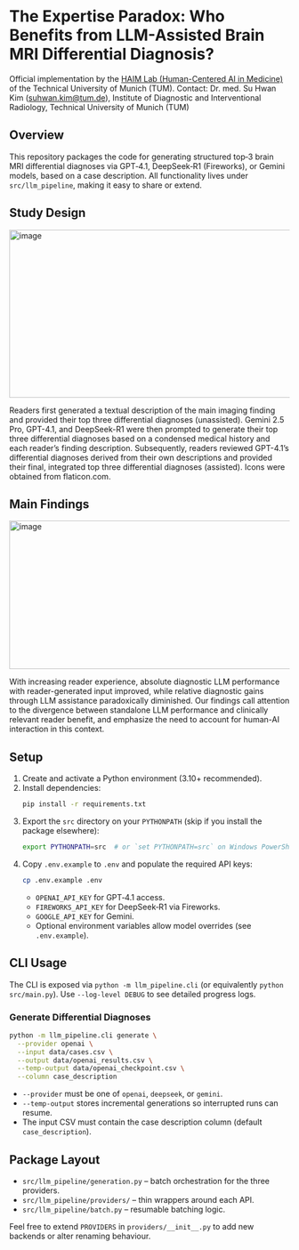 # The Expertise Paradox: Who Benefits from LLM-Assisted Brain MRI Differential Diagnosis?

Official implementation by the [HAIM Lab (Human-Centered AI in Medicine)](https://www.neurokopfzentrum.med.tum.de/neuroradiologie/forschung_projekt_haim.html) of the Technical University of Munich (TUM).
Contact: Dr. med. Su Hwan Kim (suhwan.kim@tum.de), Institute of Diagnostic and Interventional Radiology, Technical University of Munich (TUM)

## Overview

This repository packages the code for generating structured top‑3 brain MRI differential diagnoses via GPT‑4.1, DeepSeek‑R1 (Fireworks), or Gemini models, based on a case description.
All functionality lives under `src/llm_pipeline`, making it easy to share or extend.

## Study Design

<img width="698" height="302" alt="image" src="https://github.com/user-attachments/assets/d130143f-130e-4360-89f3-7f8d8185bb00" />

Readers first generated a textual description of the main imaging finding and provided their top three differential diagnoses (unassisted). Gemini 2.5 Pro, GPT-4.1, and DeepSeek-R1 were then prompted to generate their top three differential diagnoses based on a condensed medical history and each reader’s finding description. Subsequently, readers reviewed GPT-4.1’s differential diagnoses derived from their own descriptions and provided their final, integrated top three differential diagnoses (assisted). Icons were obtained from flaticon.com. 

## Main Findings

<img width="698" height="267" alt="image" src="https://github.com/user-attachments/assets/6a141d70-94ff-4a35-834e-715f3fc562a6" />

With increasing reader experience, absolute diagnostic LLM performance with reader-generated input improved, while relative diagnostic gains through LLM assistance paradoxically diminished. Our findings call attention to the divergence between standalone LLM performance and clinically relevant reader benefit, and emphasize the need to account for human-AI interaction in this context.

## Setup

1. Create and activate a Python environment (3.10+ recommended).
2. Install dependencies:
   ```bash
   pip install -r requirements.txt
   ```
3. Export the `src` directory on your `PYTHONPATH` (skip if you install the package elsewhere):
   ```bash
   export PYTHONPATH=src  # or `set PYTHONPATH=src` on Windows PowerShell
   ```
4. Copy `.env.example` to `.env` and populate the required API keys:
   ```bash
   cp .env.example .env
   ```
   - `OPENAI_API_KEY` for GPT‑4.1 access.
   - `FIREWORKS_API_KEY` for DeepSeek‑R1 via Fireworks.
   - `GOOGLE_API_KEY` for Gemini.
   - Optional environment variables allow model overrides (see `.env.example`).

## CLI Usage

The CLI is exposed via `python -m llm_pipeline.cli` (or equivalently `python src/main.py`). Use `--log-level DEBUG` to see detailed progress logs.

### Generate Differential Diagnoses

```bash
python -m llm_pipeline.cli generate \
  --provider openai \
  --input data/cases.csv \
  --output data/openai_results.csv \
  --temp-output data/openai_checkpoint.csv \
  --column case_description
```

- `--provider` must be one of `openai`, `deepseek`, or `gemini`.
- `--temp-output` stores incremental generations so interrupted runs can resume.
- The input CSV must contain the case description column (default `case_description`).

## Package Layout

- `src/llm_pipeline/generation.py` – batch orchestration for the three providers.
- `src/llm_pipeline/providers/` – thin wrappers around each API.
- `src/llm_pipeline/batch.py` – resumable batching logic.

Feel free to extend `PROVIDERS` in `providers/__init__.py` to add new backends or alter renaming behaviour.
